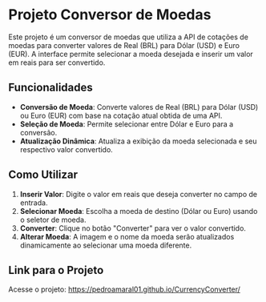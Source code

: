 # Projeto Conversor de Moedas

Este projeto é um conversor de moedas que utiliza a API de cotações de moedas para converter valores de Real (BRL) para Dólar (USD) e Euro (EUR). A interface permite selecionar a moeda desejada e inserir um valor em reais para ser convertido.

## Funcionalidades

- **Conversão de Moeda**: Converte valores de Real (BRL) para Dólar (USD) ou Euro (EUR) com base na cotação atual obtida de uma API.
- **Seleção de Moeda**: Permite selecionar entre Dólar e Euro para a conversão.
- **Atualização Dinâmica**: Atualiza a exibição da moeda selecionada e seu respectivo valor convertido.

## Como Utilizar

1. **Inserir Valor**: Digite o valor em reais que deseja converter no campo de entrada.
2. **Selecionar Moeda**: Escolha a moeda de destino (Dólar ou Euro) usando o seletor de moeda.
3. **Converter**: Clique no botão "Converter" para ver o valor convertido.
4. **Alterar Moeda**: A imagem e o nome da moeda serão atualizados dinamicamente ao selecionar uma moeda diferente.

## Link para o Projeto

Acesse o projeto: https://pedroamaral01.github.io/CurrencyConverter/
